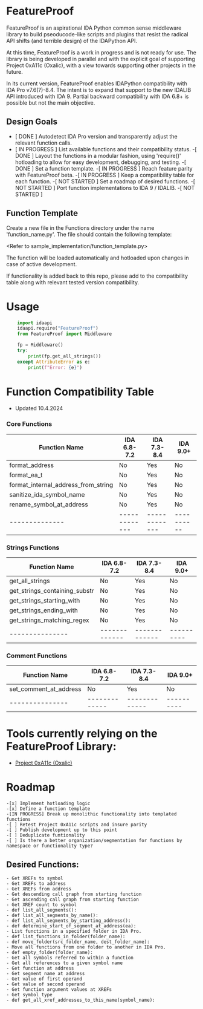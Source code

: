 # FeatureProof

FeatureProof is an aspirational IDA Python common sense middleware library to build pseoducode-like scripts and plugins that resist the radical API shifts (and terrible design) of the IDAPython API.

At this time, FeatureProof is a work in progress and is not ready for use. The library is being developed in parallel and with the explicit goal of supporting Project 0xA11c (Oxalic), with a view towards supporting other projects in the future.

In its current version, FeatureProof enables IDAPython compatibility with IDA Pro v7.6(?)-8.4. The intent is to expand that support to the new IDALIB API introduced with IDA 9. Partial backward compatibility with IDA 6.8+ is possible but not the main objective.

## Design Goals
- [ DONE ] Autodetect IDA Pro version and transparently adjust the relevant function calls.
- [ IN PROGRESS ] List available functions and their compatibility status.
-[ DONE ] Layout the functions in a modular fashion, using 'require()' hotloading to allow for easy development, debugging, and testing.
-[ DONE ] Set a function template.
-[ IN PROGRESS ] Reach feature parity with FeatureProof beta.
-[ IN PROGRESS ] Keep a compatibility table for each function.
-[ NOT STARTED ] Set a roadmap of desired functions.
-[ NOT STARTED ] Port function implementations to IDA 9 / IDALIB.
-[ NOT STARTED ]

## Function Template
Create a new file in the Functions directory under the name 'function_name.py'. The file should contain the following template:

<Refer to sample_implementation/function_template.py>

The function will be loaded automatically and hotloaded upon changes in case of active development.

If functionality is added back to this repo, please add to the compatibility table along with relevant tested version compatibility.

# Usage
```python
    import idaapi
    idaapi.require("FeatureProof")
    from FeatureProof import Middleware

    fp = Middleware()
    try:
        print(fp.get_all_strings())
    except AttributeError as e:
        print(f"Error: {e}")
```

# Function Compatibility Table
- Updated 10.4.2024

### Core Functions
| Function Name | IDA 6.8-7.2 | IDA 7.3-8.4 | IDA 9.0+ |
|---------------|-------------|-------------|----------|
| format_address | No | Yes | No |
| format_ea_t | No | Yes | No |
| format_internal_address_from_string | No | Yes | No |
| sanitize_ida_symbol_name | No | Yes | No |
| rename_symbol_at_address | No | Yes | No |
| --------------|-------------|-------------|----------|
### Strings Functions
| Function Name | IDA 6.8-7.2 | IDA 7.3-8.4 | IDA 9.0+ |
|---------------|-------------|-------------|----------|
| get_all_strings| No | Yes | No |
| get_strings_containing_substr | No | Yes | No |
| get_strings_starting_with | No | Yes | No |
| get_strings_ending_with | No | Yes | No |
| get_strings_matching_regex | No | Yes | No |
|---------------|-------------|-------------|----------|
### Comment Functions
| Function Name | IDA 6.8-7.2 | IDA 7.3-8.4 | IDA 9.0+ |
|---------------|-------------|-------------|----------|
| set_comment_at_address | No | Yes | No |
|---------------|-------------|-------------|----------|




# Tools currently relying on the FeatureProof Library:
- [Project 0xA11c (Oxalic)](https://github.com/juanandresgs/Proj-0xA11c)

# Roadmap
    -[x] Implement hotloading logic
    -[x] Define a function template
    -[IN PROGRESS] Break up monolithic functionality into templated functions
    -[ ] Retest Project 0xA11c scripts and insure parity
    -[ ] Publish development up to this point
    -[ ] Deduplicate funtionality
    -[ ] Is there a better organization/segmentation for functions by namespace or functionality type?

## Desired Functions:
    - Get XREFs to symbol
    - Get XREFs to address
    - Get XREFs from address
    - Get descending call graph from starting function
    - Get ascending call graph from starting function
    - Get XREF count to symbol
    - def list_all_segments():
    - def list_all_segments_by_name():
    - def list_all_segments_by_starting_address():
    - def determine_start_of_segment_at_address(ea):
    - List functions in a specified folder in IDA Pro.
    - def list_functions_in_folder(folder_name):
    - def move_folder(src_folder_name, dest_folder_name):
    - Move all functions from one folder to another in IDA Pro.
    - def empty_folder(folder_name):
    - Get all symbols referred to within a function
    - Get all references to a given symbol name
    - Get function at address
    - Get segment name at address
    - Get value of first operand
    - Get value of second operand
    - Get function argument values at XREFs
    - Get symbol type
    - def get_all_xref_addresses_to_this_name(symbol_name):
